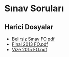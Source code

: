 # Sınav Soruları


<!--HariciDosyalar-->

## Harici Dosyalar

- [Belirsiz Sınav FO.pdf](./Belirsiz%20S%C4%B1nav%20FO.pdf)
- [Final 2013 FO.pdf](./Final%202013%20FO.pdf)
- [Vize 2015 FO.pdf](./Vize%202015%20FO.pdf)


<!--HariciDosyalar-->

